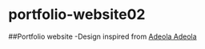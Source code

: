 # portfolio-website02

##Portfolio website
-Design inspired from [Adeola Adeola](https://www.behance.net/gallery/99586857/adeola-adeoti-portfolio)
